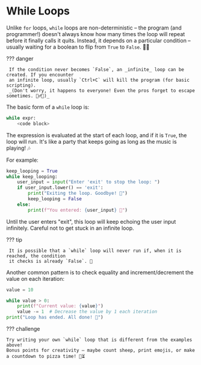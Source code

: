 # While Loops

Unlike `for` loops, `while` loops are non-deterministic – the program (and programmer!) doesn't
always know how many times the loop will repeat before it finally calls it quits. Instead, it
depends on a particular condition – usually waiting for a boolean to flip from `True` to
`False`. 🕵️‍♂️

??? danger

     If the condition never becomes `False`, an _infinite_ loop can be created. If you encounter
     an infinite loop, usually `Ctrl+C` will kill the program (for basic scripting).
     _(Don't worry, it happens to everyone! Even the pros forget to escape sometimes. 🏃‍♂️💨)_

The basic form of a `while` loop is:

``` python {title="Basic While Loop" linenums="1"}
while expr:
    <code block>
```

The expression is evaluated at the start of each loop, and if it is `True`, the loop will run.
It's like a party that keeps going as long as the music is playing! 🎶

For example:

``` python {title='Loop Until "Exit"' linenums="1"}
keep_looping = True
while keep_looping:
    user_input = input("Enter 'exit' to stop the loop: ")
    if user_input.lower() == 'exit':
        print("Exiting the loop. Goodbye! 👋")
        keep_looping = False
    else:
        print(f"You entered: {user_input} 🤖")
```

Until the user enters "exit", this loop will keep echoing the user input infinitely.
Careful not to get stuck in an infinite loop.

??? tip

     It is possible that a `while` loop will never run if, when it is reached, the condition
     it checks is already `False`. 🚫

Another common pattern is to check equality and increment/decrement the value on each iteration:

``` python {title="Loop Until Value is Zero" linenums="1"}
value = 10

while value > 0:
    print(f"Current value: {value}")
    value -= 1  # Decrease the value by 1 each iteration
print("Loop has ended. All done! 🏁")
```

??? challenge

    Try writing your own `while` loop that is different from the examples above!
    Bonus points for creativity – maybe count sheep, print emojis, or make a countdown to pizza time! 🍕⏳
